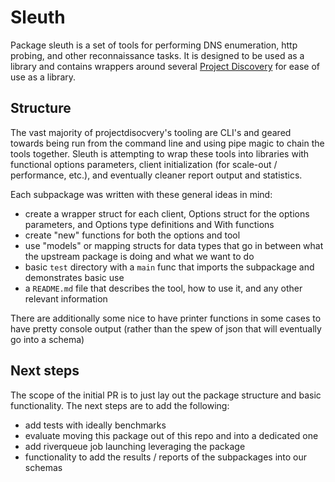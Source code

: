 # Sleuth

Package sleuth is a set of tools for performing DNS enumeration, http probing, and other reconnaissance tasks. It is designed to be used as a library and contains wrappers around several [Project Discovery](https://github.com/projectdiscovery) for ease of use as a library.

## Structure

The vast majority of projectdisocvery's tooling are CLI's and geared towards being run from the command line and using pipe magic to chain the tools together. Sleuth is attempting to wrap these tools into libraries with functional options parameters, client initialization (for scale-out / performance, etc.), and eventually cleaner report output and statistics.

Each subpackage was written with these general ideas in mind:
- create a wrapper struct for each client, Options struct for the options parameters, and Options type definitions and With functions
- create "new" functions for both the options and tool
- use "models" or mapping structs for data types that go in between what the upstream package is doing and what we want to do
- basic `test` directory with a `main` func that imports the subpackage and demonstrates basic use
- a `README.md` file that describes the tool, how to use it, and any other relevant information

There are additionally some nice to have printer functions in some cases to have pretty console output (rather than the spew of json that will eventually go into a schema)

## Next steps

The scope of the initial PR is to just lay out the package structure and basic functionality. The next steps are to add the following:
- add tests with ideally benchmarks
- evaluate moving this package out of this repo and into a dedicated one
- add riverqueue job launching leveraging the package
- functionality to add the results / reports of the subpackages into our schemas
